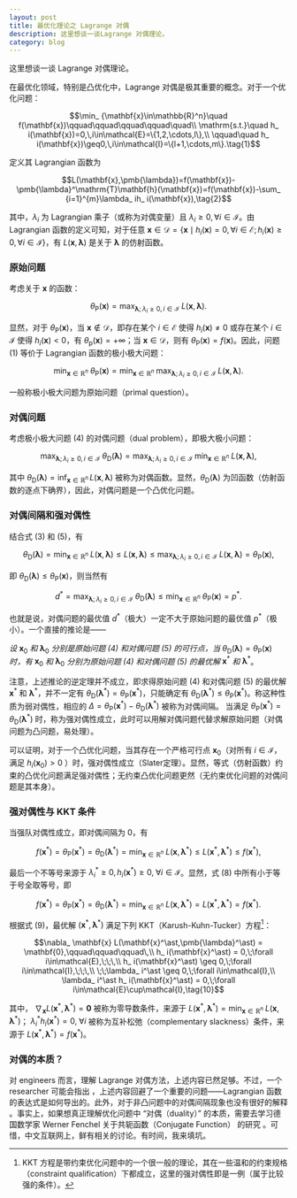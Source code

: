 ```yaml
---
layout: post
title: 最优化理论之 Lagrange 对偶 
description: 这里想谈一谈Lagrange 对偶理论。
category: blog
---
```


这里想谈一谈 Lagrange 对偶理论。

在最优化领域，特别是凸优化中，Lagrange 对偶是极其重要的概念。对于一个优化问题：

$$\min_ {\mathbf{x}\in\mathbb{R}^n}\quad f(\mathbf{x})\qquad\qquad\qquad\qquad\quad\\
\mathrm{s.t.}\quad h_ i(\mathbf{x})=0,\,i\in\mathcal{E}=\{1,2,\cdots,l\},\\
\qquad\quad h_ i(\mathbf{x})\geq0,\,i\in\mathcal{I}=\{l+1,\cdots,m\}.\tag{1}$$

定义其 Lagrangian 函数为

$$L(\mathbf{x},\pmb{\lambda})=f(\mathbf{x})-\pmb{\lambda}^\mathrm{T}\mathbf{h}(\mathbf{x})=f(\mathbf{x})-\sum_ {i=1}^{m}\lambda_ ih_ i(\mathbf{x}),\tag{2}$$

其中，$\lambda_ i$ 为 Lagrangian 乘子（或称为对偶变量）且 $\lambda_ i\geq 0,\forall i\in\mathcal{I}$。由 Lagrangian 函数的定义可知，对于任意 $\mathbf{x}\in\mathcal{D}=\{\mathbf{x}\mid h_ i(\mathbf{x})=0,\forall i\in\mathcal{E};h_ i(\mathbf{x})\geq 0,\forall i\in\mathcal{I}\}$，有 $L(\mathbf{x},\pmb{\lambda})$ 是关于 $\pmb{\lambda}$ 的仿射函数。

### 原始问题

考虑关于 $\mathbf{x}$ 的函数：

$$\theta_ \mathrm{P}(\mathbf{x})=\max_ {\pmb{\lambda};\lambda_ i\geq 0,i\in\mathcal{I}}\;L(\mathbf{x},\pmb{\lambda}).\tag{3}$$

显然，对于 $\theta_ \mathrm{P}(\mathbf{x})$，当 $\mathbf{x}\notin\mathcal{D}$，即存在某个 $i\in\mathcal{E}$ 使得 $h_ i(\mathbf{x})\neq 0$ 或存在某个 $i\in\mathcal{I}$ 使得 $h_ i(\mathbf{x})<0$，有 $\theta_ \mathrm{p}(\mathbf{x})=+\infty$；当 $\mathbf{x}\in\mathcal{D}$，则有 $\theta_ \mathrm{P}(\mathbf{x})=f(\mathbf{x})$。因此，问题 (1) 等价于 Lagrangian 函数的极小极大问题：

$$\min_ {\mathbf{x}\in\mathbb{R}^n}\;\theta_ \mathrm{P}(\mathbf{x})=\min_ {\mathbf{x}\in\mathbb{R}^n}\;\max_ {\pmb{\lambda};\lambda_ i\geq 0,i\in\mathcal{I}}\;L(\mathbf{x},\pmb{\lambda}).\tag{4}$$

一般称极小极大问题为原始问题（primal question）。

### 对偶问题

考虑极小极大问题 (4) 的对偶问题（dual problem），即极大极小问题：

$$\max_ {\pmb{\lambda};\lambda_ i\geq 0,i\in\mathcal{I}}\;\theta_ \mathrm{D}(\pmb{\lambda})=\max_ {\pmb{\lambda};\lambda_ i\geq 0,i\in\mathcal{I}}\;\min_ {\mathbf{x}\in\mathbb{R}^n}\;L(\mathbf{x},\pmb{\lambda}),\tag{5}$$

其中 $\theta_ \mathrm{D}(\pmb{\lambda})=\inf_ {\mathbf{x}\in\mathbb{R}^n}\,L(\mathbf{x},\pmb{\lambda})$ 被称为对偶函数。显然，$\theta_ \mathrm{D}(\pmb{\lambda})$ 为凹函数（仿射函数的逐点下确界），因此，对偶问题是一个凸优化问题。

### 对偶间隔和强对偶性

结合式 (3) 和 (5)，有

$$\theta_ \mathrm{D}(\pmb{\lambda})=\min_ {\mathbf{x}\in\mathbb{R}^n}\;L(\mathbf{x},\pmb{\lambda})\leq L(\mathbf{x},\pmb{\lambda})\leq \max_ {\pmb{\lambda};\lambda_ i\geq 0,i\in\mathcal{I}}\;L(\mathbf{x},\pmb{\lambda})=\theta_ \mathrm{P}(\mathbf{x}),\tag{6}$$

即 $\theta_ \mathrm{D}(\pmb{\lambda})\leq\theta_ \mathrm{P}(\mathbf{x})$，则当然有

$$d^\ast=\max_ {\pmb{\lambda};\lambda_ i\geq 0,i\in\mathcal{I}}\;\theta_ \mathrm{D}(\pmb{\lambda})\leq\min_ {\mathbf{x}\in\mathbb{R}^n}\;\theta_ \mathrm{P}(\mathbf{x})=p^\ast.\tag{7}$$

也就是说，对偶问题的最优值 $d^\ast$（极大）一定不大于原始问题的最优值 $p^\ast$（极小）。一个直接的推论是——

_设_ $\mathbf{x}_ 0$ _和_ $\pmb{\lambda}_ 0$ _分别是原始问题  (4) 和对偶问题 (5) 的可行点，当_ $\theta_ \mathrm{D}(\pmb{\lambda})=\theta_ \mathrm{P}(\mathbf{x})$ _时，有_ $\mathbf{x}_ 0$ _和_ $\pmb{\lambda}_ 0$ _分别为原始问题 (4) 和对偶问题 (5) 的最优解_  $\mathbf{x}^\ast$ _和_ $\pmb{\lambda}^\ast$。

注意，上述推论的逆定理并不成立，即求得原始问题 (4) 和对偶问题 (5) 的最优解 $\mathbf{x}^\ast$ 和 $\pmb{\lambda}^\ast$，并不一定有 $\theta_ \mathrm{D}(\pmb{\lambda}^\ast)=\theta_ \mathrm{P}(\mathbf{x}^\ast)$，只能确定有 $\theta_ \mathrm{D}(\pmb{\lambda}^\ast)\leq\theta_ \mathrm{P}(\mathbf{x}^\ast)$。称这种性质为弱对偶性，相应的 $\Delta=\theta_ \mathrm{P}(\mathbf{x}^\ast)-\theta_ \mathrm{D}(\pmb{\lambda}^\ast)$ 被称为对偶间隔。 当满足 $\theta_ \mathrm{P}(\mathbf{x}^\ast)=\theta_ \mathrm{D}(\pmb{\lambda}^\ast)$ 时，称为强对偶性成立，此时可以用解对偶问题代替求解原始问题（对偶问题为凸问题，易处理）。

可以证明，对于一个凸优化问题，当其存在一个严格可行点 $\mathbf{x}_ 0$（对所有 $i\in\mathcal{I}$，满足 $h_ i(\mathbf{x}_ 0)>0$ ）时，强对偶性成立（Slater定理）。显然，等式（仿射函数）约束的凸优化问题满足强对偶性；无约束凸优化问题更然（无约束优化问题的对偶问题是其本身）。

### 强对偶性与 KKT 条件

当强队对偶性成立，即对偶间隔为 $0$，有

$$f(\mathbf{x}^\ast)=\theta_ \mathrm{P}(\mathbf{x}^\ast)=\theta_ \mathrm{D}(\pmb{\lambda}^\ast)=\min_ {\mathbf{x}\in\mathbb{R}^n}\;L(\mathbf{x},\pmb{\lambda}^\ast)\leq L(\mathbf{x}^\ast,\pmb{\lambda}^\ast)\leq f(\mathbf{x}^\ast),\tag{8}$$

最后一个不等号来源于 $\lambda_ i^\ast\geq 0,h_ i(\mathbf{x}^\ast)\geq 0,\;\forall i\in\mathcal{I}$。显然，式 (8) 中所有小于等于号全取等号，即

$$f(\mathbf{x}^\ast)=\theta_ \mathrm{P}(\mathbf{x}^\ast)=\theta_ \mathrm{D}(\pmb{\lambda}^\ast)=\min_ {\mathbf{x}\in\mathbb{R}^n}\;L(\mathbf{x},\pmb{\lambda}^\ast)= L(\mathbf{x}^\ast,\pmb{\lambda}^\ast)= f(\mathbf{x}^\ast).\tag{9}$$

根据式 (9)，最优解 $(\mathbf{x}^\ast,\pmb{\lambda}^\ast)$ 满足下列 KKT（Karush-Kuhn-Tucker）方程[^1]：

$$\nabla_ \mathbf{x} L(\mathbf{x}^\ast,\pmb{\lambda}^\ast) = \mathbf{0},\qquad\qquad\qquad\,\\
h_ i(\mathbf{x}^\ast) = 0,\;\forall i\in\mathcal{E},\;\;\,\\
h_ i(\mathbf{x}^\ast) \geq 0,\;\forall i\in\mathcal{I},\;\;\,\\
\;\;\lambda_ i^\ast \geq 0,\;\forall i\in\mathcal{I},\\
\lambda_ i^\ast h_ i(\mathbf{x}^\ast) = 0,\;\forall i\in\mathcal{E}\cup\mathcal{I},\tag{10}$$

其中， $\nabla_ \mathbf{x} L(\mathbf{x}^\ast,\pmb{\lambda}^\ast) = \mathbf{0}$ 被称为零导数条件，来源于 $L(\mathbf{x}^\ast,\pmb{\lambda}^\ast)=\min_ {\mathbf{x}\in\mathbb{R}^n}\;L(\mathbf{x},\pmb{\lambda}^\ast)$； $\lambda_ i^\ast h_ i(\mathbf{x}^\ast) = 0,\;\forall i$ 被称为互补松弛（complementary slackness）条件，来源于 $L(\mathbf{x}^\ast,\pmb{\lambda}^\ast)= f(\mathbf{x}^\ast)$。

[^1]: KKT 方程是带约束优化问题中的一个很一般的理论，其在一些温和的约束规格（constraint qualification）下都成立，这里的强对偶性即是一例（属于比较强的条件）。

### 对偶的本质？

对 engineers 而言，理解 Lagrange 对偶方法，上述内容已然足够。不过，一个 researcher 可能会指出 ，上述内容回避了一个重要的问题——Lagrangian 函数的表达式是如何导出的。此外，对于非凸问题中的对偶间隔现象也没有很好的解释 。事实上，如果想真正理解优化问题中 “对偶（duality）” 的本质，需要去学习德国数学家   Werner Fenchel 关于共轭函数（Conjugate Function） 的研究 。可惜，中文互联网上，鲜有相关的讨论。有时间，我来填坑。

[Jhonhu]:    https://jhonhu1994.github.io  "JhonHu"
